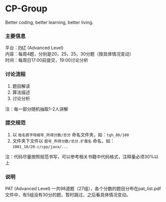 # CP-Group
Better coding, better learning, better living.

### 主要信息

平台：[PAT][1] (Advanced Level)   
内容：每周4题，分别是20，25，25，30分题（按具体情况变动）   
时间：每周日17:00前提交，19:00讨论分析   


### 讨论流程

1. 题目解读
2. 算法描述
3. 讨论分析

注：每一部分随机抽取1-2人讲解


### 提交规范

1. 以 `姓名首字母缩写_所得分数/总分` 命名文件夹，如：`tgh_80/100`
2. 文件夹下文件以 `题号_所得分数/总分.扩展名` 命名，如：`1001_18/20.c/cpp/java/...`

注：代码尽量按照规范书写，可以参考相关书籍中代码格式，注释量必须30%以上


### 说明

PAT (Advanced Level) 一共98道题（27组），各个分数的题目分布在pat_list.pdf文件中，有5组没有30分的题，暂时跳过，之后看具体情况变动。


[1]:	http://www.patest.cn/contests